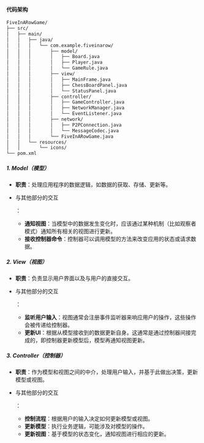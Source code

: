 #### 代码架构

```txt
FiveInARowGame/
├── src/
│   ├── main/
│   │   ├── java/
│   │   │   └── com.example.fiveinarow/
│   │   │       ├── model/
│   │   │       │   ├── Board.java
│   │   │       │   ├── Player.java
│   │   │       │   └── GameRule.java
│   │   │       ├── view/
│   │   │       │   ├── MainFrame.java
│   │   │       │   ├── ChessBoardPanel.java
│   │   │       │   └── StatusPanel.java
│   │   │       ├── controller/
│   │   │       │   ├── GameController.java
│   │   │       │   ├── NetworkManager.java
│   │   │       │   └── EventListener.java
│   │   │       ├── network/
│   │   │       │   ├── P2PConnection.java
│   │   │       │   └── MessageCodec.java
│   │   │       └── FiveInARowGame.java
│   │   └── resources/
│   │       └── icons/
└── pom.xml
```

##### 1. Model（模型）

- **职责**：处理应用程序的数据逻辑，如数据的获取、存储、更新等。

- 与其他部分的交互

  ：

    - **通知视图**：当模型中的数据发生变化时，应该通过某种机制（比如观察者模式）通知所有相关的视图进行更新。
    - **接收控制器命令**：控制器可以调用模型的方法来改变应用的状态或请求数据。

##### 2. View（视图）

- **职责**：负责显示用户界面以及与用户的直接交互。

- 与其他部分的交互

  ：

    - **监听用户输入**：视图通常会注册事件监听器来响应用户的操作，这些操作会被传递给控制器。
    - **更新UI**：根据从模型接收到的数据更新自身。这通常是通过控制器间接完成的，即控制器更新模型后，模型再通知视图更新。

##### 3. Controller（控制器）

- **职责**：作为模型和视图之间的中介，处理用户输入，并基于此做出决策，更新模型或视图。

- 与其他部分的交互

  ：

    - **控制流程**：根据用户的输入决定如何更新模型或视图。
    - **更新模型**：执行业务逻辑，可能涉及对模型的操作。
    - **更新视图**：基于模型的状态变化，通知视图进行相应的更新。